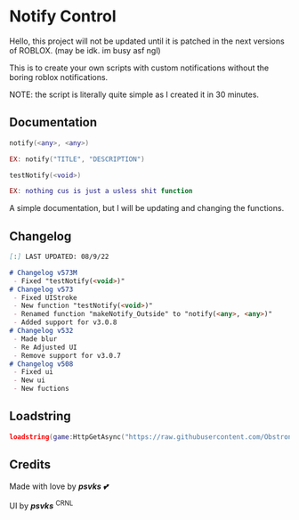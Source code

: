 # Notify Control

Hello, this project will not be updated until it is patched in the next versions of ROBLOX. (may be idk. im busy asf ngl)

This is to create your own scripts with custom notifications without the boring roblox notifications.

NOTE: the script is literally quite simple as I created it in 30 minutes.

## Documentation

```lua
notify(<any>, <any>)

EX: notify("TITLE", "DESCRIPTION")

testNotify(<void>)

EX: nothing cus is just a usless shit function
```

A simple documentation, but I will be updating and changing the functions.

## Changelog
 
 ```markdown
[:] LAST UPDATED: 08/9/22

 # Changelog v573M
  - Fixed "testNotify(<void>)"
 # Changelog v573
  - Fixed UIStroke
  - New function "testNotify(<void>)"
  - Renamed function "makeNotify_Outside" to "notify(<any>, <any>)"
  - Added support for v3.0.8
 # Changelog v532
  - Made blur
  - Re Adjusted UI
  - Remove support for v3.0.7
 # Changelog v508
  - Fixed ui
  - New ui
  - New fuctions
```
 
## Loadstring

```lua
loadstring(game:HttpGetAsync("https://raw.githubusercontent.com/Obstronomic/NotifyControl/main/notifyControl.lua"))()
```

## Credits

Made with love by ***psvks 💕***

UI by ***psvks*** <sup>CRNL</sup>

